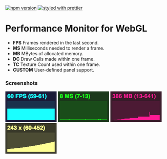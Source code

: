 [![npm version](https://badge.fury.io/js/%40gameastic%2Fstats.svg)](https://badge.fury.io/js/%40gameastic%2Fstats)
[![styled with prettier](https://img.shields.io/badge/styled_with-prettier-ff69b4.svg)](https://github.com/prettier/prettier)

# Performance Monitor for WebGL

-   **FPS** Frames rendered in the last second.
-   **MS** Milliseconds needed to render a frame.
-   **MB** MBytes of allocated memory.
-   **DC** Draw Calls made within one frame.
-   **TC** Texture Count used within one frame.
-   **CUSTOM** User-defined panel support.

### Screenshots

![fps.png](../../files/fps.png)
![ms.png](../../files/ms.png)
![mb.png](../../files/mb.png)
![custom.png](../../files/custom.png)
